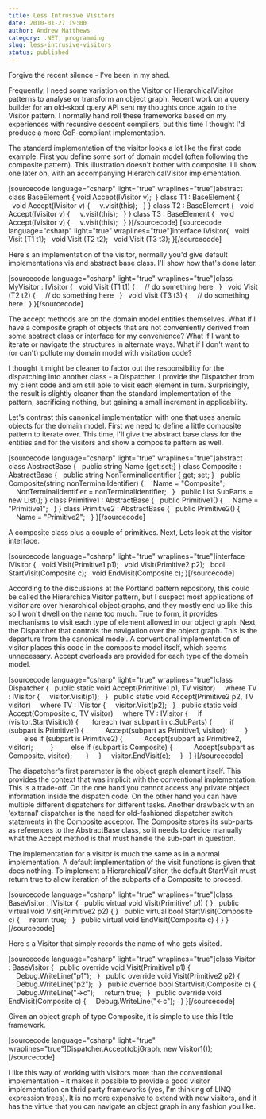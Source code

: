 ```yaml
---
title: Less Intrusive Visitors
date: 2010-01-27 19:00
author: Andrew Matthews
category: .NET, programming
slug: less-intrusive-visitors
status: published
---
```


Forgive the recent silence - I've been in my shed.

Frequently, I need some variation on the Visitor or HierarchicalVisitor patterns
to analyse or transform an object graph. Recent work on a query builder
for an old-skool query API sent my thoughts once again to the Visitor pattern. I
normally hand roll these frameworks based on my experiences with recursive
descent compilers, but this time I thought I'd produce a more GoF-compliant
implementation.

The standard implementation of the visitor looks a lot like the first code example. First you
define some sort of domain model (often following the composite pattern).
This illustration doesn't bother with composite. I'll show one later on, with an
accompanying HierarchicalVisitor implementation.

\[sourcecode language="csharp" light="true" wraplines="true"\]abstract class BaseElement {
void Accept(IVisitor v);
 }
class T1 : BaseElement {
  void Accept(IVisitor v) {
    v.visit(this);
  }
}
class T2 : BaseElement {
  void Accept(IVisitor v) {
    v.visit(this);
  }
}
class T3 : BaseElement {
  void Accept(IVisitor v) {
    v.visit(this);
  }
}\[/sourcecode\]
\[sourcecode language="csharp" light="true" wraplines="true"\]interface IVisitor{
  void Visit (T1 t1);
  void Visit (T2 t2);
  void Visit (T3 t3);
}\[/sourcecode\]

Here's an implementation of the visitor, normally you'd give default
implementations via and abstract base class. I'll show how that's done later.

\[sourcecode language="csharp" light="true" wraplines="true"\]class MyVisitor : IVisitor {
  void Visit (T1 t1) {
    // do something here
  }
  void Visit (T2 t2) {
    // do something here
  }
  void Visit (T3 t3) {
    // do something here
  }
}\[/sourcecode\]

The accept methods are on the domain model entities themselves. What if I have a
composite graph of objects that are not conveniently derived from some abstract
class or interface for my convenience? What if I want to iterate or navigate
the structures in alternate ways. What if I don't want to (or can't) pollute
my domain model with visitation code?

I thought it might be cleaner to factor out the responsibility for the
dispatching into another class - a Dispatcher. I provide the Dispatcher from my
client code and am still able to visit each element in turn. Surprisingly, the
result is slightly cleaner than the standard implementation of the pattern,
sacrificing nothing, but gaining a small increment in applicability.

Let's contrast this canonical implementation with one that uses anemic objects
for the domain model. First we need to define a little composite pattern to
iterate over. This time, I'll give the abstract base class for the entities
and for the visitors and show a composite pattern as well.

\[sourcecode language="csharp" light="true" wraplines="true"\]abstract class AbstractBase {
  public string Name {get;set;}
}
class Composite : AbstractBase {
  public string NonTerminalIdentifier { get; set; }
  public Composite(string nonTerminalIdentifier) {
    Name = "Composite";
    NonTerminalIdentifier = nonTerminalIdentifier;
  }
  public List SubParts = new List();
}
class Primitive1 : AbstractBase {
  public Primitive1() {
    Name = "Primitive1";
  }
}
class Primitive2 : AbstractBase {
  public Primitive2() {
    Name = "Primitive2";
  }
}\[/sourcecode\]

A composite class plus a couple of primitives. Next, Lets look at the visitor
interface.

\[sourcecode language="csharp" light="true" wraplines="true"\]interface IVisitor {
  void Visit(Primitive1 p1);
  void Visit(Primitive2 p2);
  bool StartVisit(Composite c);
  void EndVisit(Composite c);
}\[/sourcecode\]

According to the discussions at the Portland pattern repository, this could be
called the HierarchicalVisitor pattern, but I suspect most applications of
visitor are over hierarchical object graphs, and they mostly end up like this so
I won't dwell on the name too much. True to form, it provides mechanisms to
visit each type of element allowed in our object graph. Next, the Dispatcher that
controls the navigation over the object graph. This is the departure from the
canonical model. A conventional implementation of visitor places this code in
the composite model itself, which seems unnecessary. Accept overloads are
provided for each type of the domain model.

\[sourcecode language="csharp" light="true" wraplines="true"\]class Dispatcher {
  public static void Accept(Primitive1 p1, TV visitor)
    where TV : IVisitor {
    visitor.Visit(p1);
  }
  public static void Accept(Primitive2 p2, TV visitor)
    where TV : IVisitor {
    visitor.Visit(p2);
  }
  public static void Accept(Composite c, TV visitor)
    where TV : IVisitor {
    if (visitor.StartVisit(c)) {
      foreach (var subpart in c.SubParts) {
        if (subpart is Primitive1) {
          Accept(subpart as Primitive1, visitor);
        }
        else if (subpart is Primitive2) {
          Accept(subpart as Primitive2, visitor);
        }
        else if (subpart is Composite) {
          Accept(subpart as Composite, visitor);
      }
    }
    visitor.EndVisit(c);
    }
  }
}\[/sourcecode\]

The dispatcher's first parameter is the object graph element
itself. This provides the context that was implicit with the conventional
implementation. This is a trade-off. On the one hand you cannot access any
private object information inside the dispatch code. On the other hand you can
have multiple different dispatchers for different tasks. Another drawback with
an 'external' dispatcher is the need for old-fashioned dispatcher switch
statements in the Composite acceptor. The Composite stores its sub-parts as
references to the AbstractBase class, so it needs to decide manually what the
Accept method is that must handle the sub-part in question.

The implementation for a visitor is much the same as in a normal implementation.
A default implementation of the visit functions is given that
does nothing. To implement a HierarchicalVisitor, the
default StartVisit must return true to allow iteration of the
subparts of a Composite to proceed.

\[sourcecode language="csharp" light="true" wraplines="true"\]class BaseVisitor : IVisitor {
  public virtual void Visit(Primitive1 p1) { }
  public virtual void Visit(Primitive2 p2) { }
  public virtual bool StartVisit(Composite c) {
    return true;
  }
  public virtual void EndVisit(Composite c) { }
}\[/sourcecode\]

Here's a Visitor that simply records the name of who gets visited.

\[sourcecode language="csharp" light="true" wraplines="true"\]class Visitor : BaseVisitor {
  public override void Visit(Primitive1 p1) {
    Debug.WriteLine("p1");
  }
  public override void Visit(Primitive2 p2) {
    Debug.WriteLine("p2");
  }
  public override bool StartVisit(Composite c) {
    Debug.WriteLine("-&gt;c");
    return true;
  }
  public override void EndVisit(Composite c) {
    Debug.WriteLine("\<-c");
  }
}\[/sourcecode\]

Given an object graph of type Composite, it is simple to use this little framework.

\[sourcecode language="csharp" light="true" wraplines="true"\]Dispatcher.Accept(objGraph, new Visitor1());\[/sourcecode\]

I like this way of working with visitors more than the conventional
implementation - it makes it possible to provide a good visitor implementation on
thrid party frameworks (yes, I'm thinking of LINQ expression trees). It is no
more expensive to extend with new visitors, and it has the virtue that you can
navigate an object graph in any fashion you like.
